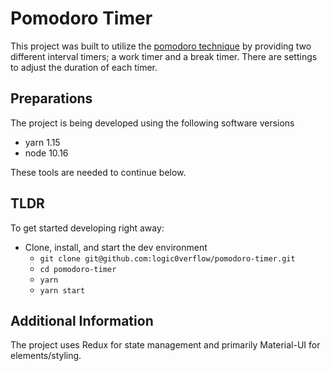 # Pomodoro Timer

This project was built to utilize the [pomodoro technique](https://en.wikipedia.org/wiki/Pomodoro_Technique) by providing two different interval timers; a work timer and a break timer. There are settings to adjust the duration of each timer.

## Preparations

The project is being developed using the following software versions

* yarn 1.15
* node 10.16

These tools are needed to continue below.

## TLDR

To get started developing right away:

* Clone, install, and start the dev environment
    - `git clone git@github.com:logic0verflow/pomodoro-timer.git`
    - `cd pomodoro-timer`
    - `yarn`
    - `yarn start`

## Additional Information

The project uses Redux for state management and primarily Material-UI for elements/styling.
